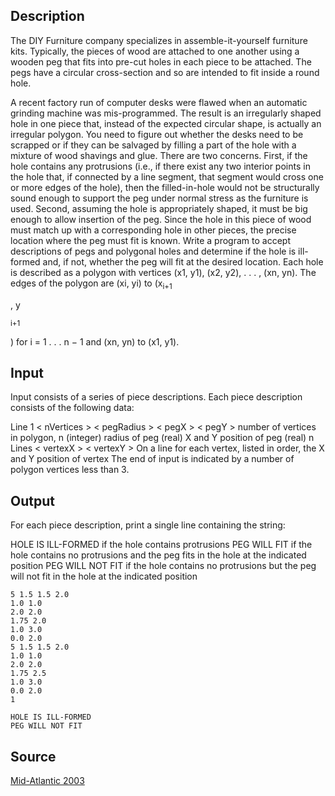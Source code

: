 <h2>Description</h2><p>The DIY Furniture company specializes in assemble-it-yourself furniture kits. Typically, the pieces of wood are attached to one another using a wooden peg that fits into pre-cut holes in each piece to be attached. The pegs have a circular cross-section and so are intended to fit inside a round hole.
</p>A recent factory run of computer desks were flawed when an automatic grinding machine was mis-programmed. The result is an irregularly shaped hole in one piece that, instead of the expected circular shape, is actually an irregular polygon. You need to figure out whether the desks need to be scrapped or if they can be salvaged by filling a part of the hole with a mixture of wood shavings and glue.
There are two concerns. First, if the hole contains any protrusions (i.e., if there exist any two interior points in the hole that, if connected by a line segment, that segment would cross one or more edges of the hole), then the filled-in-hole would not be structurally sound enough to support the peg under normal stress as the furniture is used. Second, assuming the hole is appropriately shaped, it must be big enough to allow insertion of the peg. Since the hole in this piece of wood must match up with a corresponding hole in other pieces, the precise location where the peg must fit is known.
Write a program to accept descriptions of pegs and polygonal holes and determine if the hole is ill-formed and, if not, whether the peg will fit at the desired location. Each hole is described as a polygon with vertices (x1, y1), (x2, y2), . . . , (xn, yn). The edges of the polygon are (xi, yi) to (x<sub>i+1</sub><p>, y</p><sub>i+1</sub><p>) for i = 1 . . . n − 1 and (xn, yn) to (x1, y1).</p><h2>Input</h2><p>Input consists of a series of piece descriptions. Each piece description consists of the following data:
</p>Line 1 &lt; nVertices &gt; &lt; pegRadius &gt; &lt; pegX &gt; &lt; pegY &gt;
number of vertices in polygon, n (integer)
radius of peg (real)
X and Y position of peg (real)
n Lines &lt; vertexX &gt; &lt; vertexY &gt;
On a line for each vertex, listed in order, the X and Y position of vertex The end of input is indicated by a number of polygon vertices less than 3.<h2>Output</h2><p>For each piece description, print a single line containing the string:
</p>HOLE IS ILL-FORMED if the hole contains protrusions
PEG WILL FIT if the hole contains no protrusions and the peg fits in the hole at the indicated position
PEG WILL NOT FIT if the hole contains no protrusions but the peg will not fit in the hole at the indicated position<pre><code class="language-input1">5 1.5 1.5 2.0
1.0 1.0
2.0 2.0
1.75 2.0
1.0 3.0
0.0 2.0
5 1.5 1.5 2.0
1.0 1.0
2.0 2.0
1.75 2.5
1.0 3.0
0.0 2.0
1</code></pre><pre><code class="language-output1">HOLE IS ILL-FORMED
PEG WILL NOT FIT</code></pre><h2>Source</h2><a href="searchproblem?field=source&amp;key=Mid-Atlantic+2003">Mid-Atlantic 2003</a>